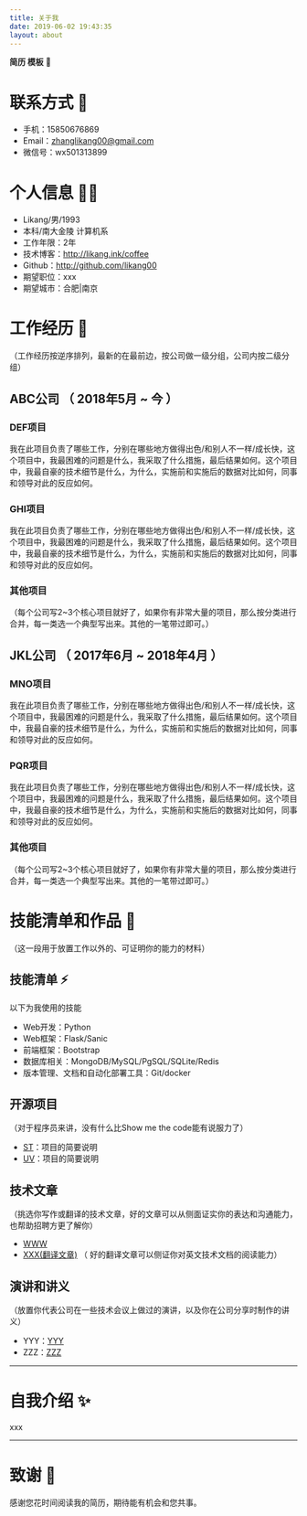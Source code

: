 ```yaml
---
title: 关于我
date: 2019-06-02 19:43:35
layout: about
---
```

**简历 模板** 🦖

# 联系方式 📱

- 手机：15850676869 
- Email：zhanglikang00@gmail.com 
- 微信号：wx501313899


# 个人信息 👨‍🚀

 - Likang/男/1993 
 - 本科/南大金陵 计算机系 
 - 工作年限：2年 
 - 技术博客：http://likang.ink/coffee 
 - Github：http://github.com/likang00 
 - 期望职位：xxx
 - 期望城市：合肥|南京


# 工作经历 🏢
（工作经历按逆序排列，最新的在最前边，按公司做一级分组，公司内按二级分组）

## ABC公司 （ 2018年5月 ~ 今 ）

### DEF项目 
我在此项目负责了哪些工作，分别在哪些地方做得出色/和别人不一样/成长快，这个项目中，我最困难的问题是什么，我采取了什么措施，最后结果如何。这个项目中，我最自豪的技术细节是什么，为什么，实施前和实施后的数据对比如何，同事和领导对此的反应如何。


### GHI项目 
我在此项目负责了哪些工作，分别在哪些地方做得出色/和别人不一样/成长快，这个项目中，我最困难的问题是什么，我采取了什么措施，最后结果如何。这个项目中，我最自豪的技术细节是什么，为什么，实施前和实施后的数据对比如何，同事和领导对此的反应如何。


### 其他项目

（每个公司写2~3个核心项目就好了，如果你有非常大量的项目，那么按分类进行合并，每一类选一个典型写出来。其他的一笔带过即可。）

  
## JKL公司 （ 2017年6月 ~ 2018年4月 ）

### MNO项目 
我在此项目负责了哪些工作，分别在哪些地方做得出色/和别人不一样/成长快，这个项目中，我最困难的问题是什么，我采取了什么措施，最后结果如何。这个项目中，我最自豪的技术细节是什么，为什么，实施前和实施后的数据对比如何，同事和领导对此的反应如何。


### PQR项目 
我在此项目负责了哪些工作，分别在哪些地方做得出色/和别人不一样/成长快，这个项目中，我最困难的问题是什么，我采取了什么措施，最后结果如何。这个项目中，我最自豪的技术细节是什么，为什么，实施前和实施后的数据对比如何，同事和领导对此的反应如何。


### 其他项目

（每个公司写2~3个核心项目就好了，如果你有非常大量的项目，那么按分类进行合并，每一类选一个典型写出来。其他的一笔带过即可。）
  
  
# 技能清单和作品 🚀
（这一段用于放置工作以外的、可证明你的能力的材料）

## 技能清单 ⚡

以下为我使用的技能

- Web开发：Python
- Web框架：Flask/Sanic
- 前端框架：Bootstrap
- 数据库相关：MongoDB/MySQL/PgSQL/SQLite/Redis
- 版本管理、文档和自动化部署工具：Git/docker


## 开源项目
（对于程序员来讲，没有什么比Show me the code能有说服力了）

  - [ST](http://github.com/yourname/projectname)：项目的简要说明
  - [UV](http://github.com/yourname/projectname)：项目的简要说明

## 技术文章
（挑选你写作或翻译的技术文章，好的文章可以从侧面证实你的表达和沟通能力，也帮助招聘方更了解你）

- [WWW](http://github.com/yourname/page)
- [XXX(翻译文章)](http://github.com/yourname/page) （ 好的翻译文章可以侧证你对英文技术文档的阅读能力）

## 演讲和讲义
（放置你代表公司在一些技术会议上做过的演讲，以及你在公司分享时制作的讲义）

  - YYY：[YYY](http://ftqq.com)
  - ZZZ：[ZZZ](http://ftqq.com)
    
---      

# 自我介绍 ✨

xxx

---
# 致谢 🌼
感谢您花时间阅读我的简历，期待能有机会和您共事。
      